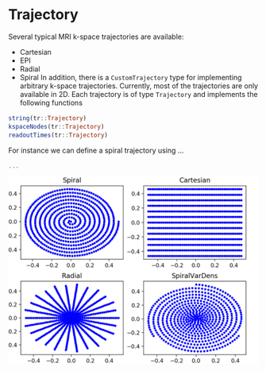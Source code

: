 # Trajectory

Several typical MRI k-space trajectories are available:
* Cartesian
* EPI
* Radial
* Spiral
In addition, there is a `CustomTrajectory` type for implementing arbitrary k-space
trajectories. Currently, most of the trajectories are only available in 2D. Each trajectory
is of type `Trajectory` and implements the following functions
```julia
string(tr::Trajectory)
kspaceNodes(tr::Trajectory)
readoutTimes(tr::Trajectory)
```
For instance we can define a spiral trajectory using ...


```julia
...
```

![Phantom](./assets/trajectories.png)
